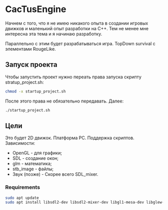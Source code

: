 # CacTusEngine

Начнем с того, что я не имею никакого опыта в создании игровых движков и маленький опыт разработки на C++.
Тем не менее мне интересна эта тема и я начинаю разработку.

Параллельно с этим будет разрабатываться игра. TopDown survival с элементами RougeLike.

## Запуск проекта
Чтобы запустить проект нужно переать права запуска скрипту stratup_project.sh:
~~~bash
chmod -x startup_project.sh
~~~
После этого права не обязательно передавать.
Далее:
~~~bash
./startup_project.sh
~~~

## Цели

Это будет 2D движок. Платформа PC. Поддержка скриптов.
Зависимости:
- OpenGL - для графики;
- SDL - создание окон;
- glm - математика;
- stb_image - файлы;
- Звук (позже) - Скорее всего SDL_mixer.

### Requirements
~~~bash
sudo apt update
sudo apt install libsdl2-dev libsdl2-mixer-dev libgl1-mesa-dev libglew-dev libglew-dev
~~~